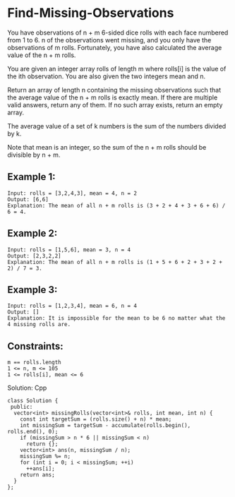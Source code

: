 # Find-Missing-Observations

You have observations of n + m 6-sided dice rolls with each face numbered from 1 to 6. 
n of the observations went missing, and you only have the observations of m rolls. 
Fortunately, you have also calculated the average value of the n + m rolls.

You are given an integer array rolls of length m where rolls[i] is the value of the ith observation. 
You are also given the two integers mean and n.

Return an array of length n containing the missing observations such that the average 
value of the n + m rolls is exactly mean. If there are multiple valid answers, 
return any of them. If no such array exists, return an empty array.

The average value of a set of k numbers is the sum of the numbers divided by k.

Note that mean is an integer, so the sum of the n + m rolls should be divisible by n + m.

 

## Example 1:

    Input: rolls = [3,2,4,3], mean = 4, n = 2
    Output: [6,6]
    Explanation: The mean of all n + m rolls is (3 + 2 + 4 + 3 + 6 + 6) / 6 = 4.

## Example 2:

    Input: rolls = [1,5,6], mean = 3, n = 4
    Output: [2,3,2,2]
    Explanation: The mean of all n + m rolls is (1 + 5 + 6 + 2 + 3 + 2 + 2) / 7 = 3.
    
## Example 3:

    Input: rolls = [1,2,3,4], mean = 6, n = 4
    Output: []
    Explanation: It is impossible for the mean to be 6 no matter what the 4 missing rolls are.
 

## Constraints:

    m == rolls.length
    1 <= n, m <= 105
    1 <= rolls[i], mean <= 6

Solution:
Cpp

    class Solution {
     public:
      vector<int> missingRolls(vector<int>& rolls, int mean, int n) {
        const int targetSum = (rolls.size() + n) * mean;
        int missingSum = targetSum - accumulate(rolls.begin(), rolls.end(), 0);
        if (missingSum > n * 6 || missingSum < n)
          return {};
        vector<int> ans(n, missingSum / n);
        missingSum %= n;
        for (int i = 0; i < missingSum; ++i)
          ++ans[i];
        return ans;
      }
    };

    
